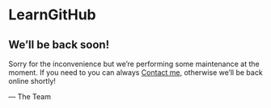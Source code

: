 # LearnGitHub
<article>
    <h1>We&rsquo;ll be back soon!</h1>
    <div>
        <p>Sorry for the inconvenience but we&rsquo;re performing some maintenance at the moment. If you need to you can always 
          <a href="mailto:bjenkins@bootcampspot.com?subject=If you need further information&body=Thank you for contacting me.Please indicate what I may assist you with.">Contact me</a>, otherwise we&rsquo;ll be back online shortly!</p>
        <p>&mdash; The Team</p>
    </div>
</article>